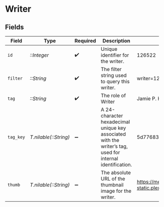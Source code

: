 # Writer


## Fields

| Field                                                                                                     | Type                                                                                                      | Required                                                                                                  | Description                                                                                               | Example                                                                                                   |
| --------------------------------------------------------------------------------------------------------- | --------------------------------------------------------------------------------------------------------- | --------------------------------------------------------------------------------------------------------- | --------------------------------------------------------------------------------------------------------- | --------------------------------------------------------------------------------------------------------- |
| `id`                                                                                                      | *::Integer*                                                                                               | :heavy_check_mark:                                                                                        | Unique identifier for the writer.                                                                         | 126522                                                                                                    |
| `filter`                                                                                                  | *::String*                                                                                                | :heavy_check_mark:                                                                                        | The filter string used to query this writer.                                                              | writer=126522                                                                                             |
| `tag`                                                                                                     | *::String*                                                                                                | :heavy_check_mark:                                                                                        | The role of Writer                                                                                        | Jamie P. Hanson                                                                                           |
| `tag_key`                                                                                                 | *T.nilable(::String)*                                                                                     | :heavy_minus_sign:                                                                                        | A 24-character hexadecimal unique key associated with the writer’s tag, used for internal identification. | 5d77683d85719b001f3a535e                                                                                  |
| `thumb`                                                                                                   | *T.nilable(::String)*                                                                                     | :heavy_minus_sign:                                                                                        | The absolute URL of the thumbnail image for the writer.                                                   | https://metadata-static.plex.tv/8/people/8d65fa96804802e08f2de09fe014408e.jpg                             |